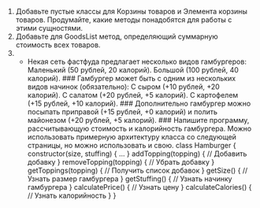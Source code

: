 1. Добавьте пустые классы для Корзины товаров и Элемента корзины товаров. Продумайте, какие методы понадобятся для работы с этими сущностями.
2. Добавьте для GoodsList метод, определяющий суммарную стоимость всех товаров.
3. * Некая сеть фастфуда предлагает несколько видов гамбургеров:
Маленький (50 рублей, 20 калорий).
Большой (100 рублей, 40 калорий). ### Гамбургер может быть с одним из нескольких видов начинок (обязательно):
С сыром (+10 рублей, +20 калорий).
С салатом (+20 рублей, +5 калорий).
С картофелем (+15 рублей, +10 калорий). ### Дополнительно гамбургер можно посыпать приправой (+15 рублей, +0 калорий) и полить майонезом (+20 рублей, +5 калорий). ### Напишите программу, рассчитывающую стоимость и калорийность гамбургера. Можно использовать примерную архитектуру класса со следующей страницы, но можно использовать и свою.
class Hamburger {
constructor(size, stuffing) { ... }
addTopping(topping) { // Добавить добавку }
removeTopping(topping) { // Убрать добавку }
getToppings(topping) { // Получить список добавок }
getSize() { // Узнать размер гамбургера }
getStuffing() { // Узнать начинку гамбургера }
calculatePrice() { // Узнать цену }
calculateCalories() { // Узнать калорийность }
}